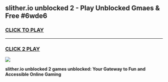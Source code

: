 
## slither.io unblocked 2 - Play Unblocked Gmaes & Free #6wde6
<h3>
<a href="https://news.freeplayer.one?title=slither.io_unblocked_2&ref=03M">CLICK TO PLAY</a></h3>
<hr>

<h3>
<a href="https://news.freeplayer.one?title=slither.io_unblocked_2&ref=03M">CLICK 2 PLAY</a>
  
</h3>

<a href="https://news.freeplayer.one?title=slither.io_unblocked_2&ref=03M"><img src="https://clearcache.store/games.png"></a>


**slither.io unblocked 2 games unblocked: Your Gateway to Fun and Accessible Online Gaming**
